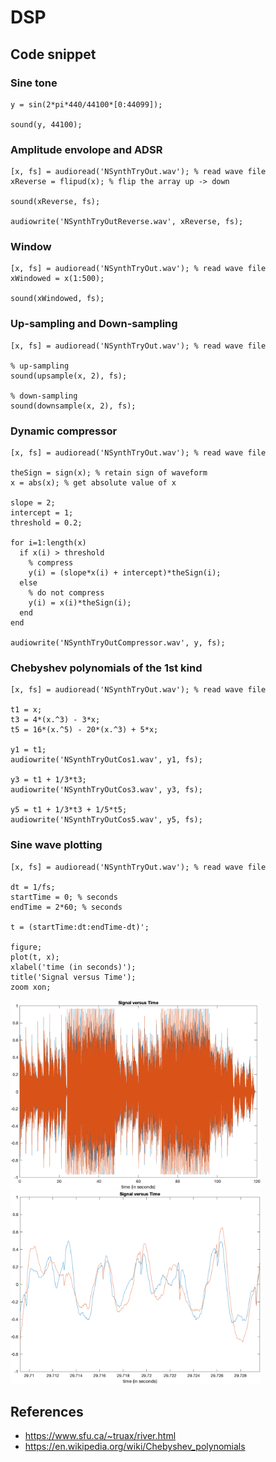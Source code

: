 # DSP

## Code snippet

### Sine tone

```
y = sin(2*pi*440/44100*[0:44099]);

sound(y, 44100);
```

### Amplitude envolope and ADSR

```
[x, fs] = audioread('NSynthTryOut.wav'); % read wave file
xReverse = flipud(x); % flip the array up -> down

sound(xReverse, fs);

audiowrite('NSynthTryOutReverse.wav', xReverse, fs);
```

### Window

```
[x, fs] = audioread('NSynthTryOut.wav'); % read wave file 
xWindowed = x(1:500);

sound(xWindowed, fs);
```

### Up-sampling and Down-sampling

```
[x, fs] = audioread('NSynthTryOut.wav'); % read wave file 

% up-sampling
sound(upsample(x, 2), fs);

% down-sampling
sound(downsample(x, 2), fs);
```

### Dynamic compressor

```
[x, fs] = audioread('NSynthTryOut.wav'); % read wave file 

theSign = sign(x); % retain sign of waveform
x = abs(x); % get absolute value of x

slope = 2;
intercept = 1;
threshold = 0.2;

for i=1:length(x)
  if x(i) > threshold
    % compress
    y(i) = (slope*x(i) + intercept)*theSign(i); 
  else
    % do not compress
    y(i) = x(i)*theSign(i); 
  end
end

audiowrite('NSynthTryOutCompressor.wav', y, fs);
```

### Chebyshev polynomials of the 1st kind

```
[x, fs] = audioread('NSynthTryOut.wav'); % read wave file

t1 = x;
t3 = 4*(x.^3) - 3*x;
t5 = 16*(x.^5) - 20*(x.^3) + 5*x;

y1 = t1;
audiowrite('NSynthTryOutCos1.wav', y1, fs);

y3 = t1 + 1/3*t3;
audiowrite('NSynthTryOutCos3.wav', y3, fs);

y5 = t1 + 1/3*t3 + 1/5*t5;
audiowrite('NSynthTryOutCos5.wav', y5, fs);
```

### Sine wave plotting

```
[x, fs] = audioread('NSynthTryOut.wav'); % read wave file

dt = 1/fs;
startTime = 0; % seconds
endTime = 2*60; % seconds

t = (startTime:dt:endTime-dt)';

figure;
plot(t, x);
xlabel('time (in seconds)');
title('Signal versus Time');
zoom xon;
```

<p float="left">
	<img src="./pix/sine_wave.png" width=400 />
	<img src="./pix/sine_wave_zoom.png" width=400 />
</p>

## References
* https://www.sfu.ca/~truax/river.html
* https://en.wikipedia.org/wiki/Chebyshev_polynomials

